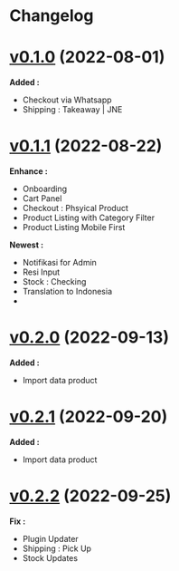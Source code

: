 # Changelog

# [v0.1.0]() (2022-08-01)

**Added :**

- Checkout via Whatsapp
- Shipping : Takeaway | JNE

# [v0.1.1]() (2022-08-22)

**Enhance :**

- Onboarding
- Cart Panel
- Checkout : Phsyical Product
- Product Listing with Category Filter
- Product Listing Mobile First

**Newest :**

- Notifikasi for Admin
- Resi Input
- Stock : Checking
- Translation to Indonesia
-

# [v0.2.0]() (2022-09-13)

**Added :**

- Import data product

# [v0.2.1]() (2022-09-20)

**Added :**

- Import data product

# [v0.2.2]() (2022-09-25)

**Fix :**
- Plugin Updater
- Shipping : Pick Up
- Stock Updates